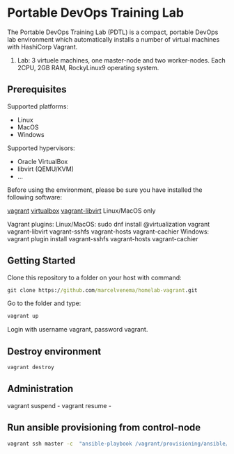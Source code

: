 # Portable DevOps Training Lab

The Portable DevOps Training Lab (PDTL) is a compact, portable DevOps lab environment which automatically installs a number of virtual machines with HashiCorp Vagrant.

1. Lab: 3 virtuele machines, one master-node and two worker-nodes.  Each 2CPU, 2GB RAM, RockyLinux9 operating system.

## Prerequisites

Supported platforms:

- Linux
- MacOS
- Windows

Supported hypervisors:

- Oracle VirtualBox
- libvirt (QEMU/KVM)
- ...

Before using the environment, please be sure you have installed the following software:

[vagrant](https://vagrantup.com)
[virtualbox](https://virtualbox.org)
[vagrant-libvirt](https://github.com/vagrant-libvirt/vagrant-libvirt) Linux/MacOS only

Vagrant plugins:
Linux/MacOS: sudo dnf install @virtualization vagrant vagrant-libvirt vagrant-sshfs vagrant-hosts vagrant-cachier
Windows: vagrant plugin install vagrant-sshfs vagrant-hosts vagrant-cachier

## Getting Started

Clone this repository to a folder on your host with command:

```cmd
git clone https://github.com/marcelvenema/homelab-vagrant.git
```

Go to the folder and type:

```cmd
vagrant up
```

Login with username vagrant, password vagrant.

## Destroy environment

```cmd
vagrant destroy
```

## Administration

vagrant suspend -
vagrant resume -

## Run ansible provisioning from control-node

```cmd
vagrant ssh master -c  "ansible-playbook /vagrant/provisioning/ansible/playbook.yml"
```
